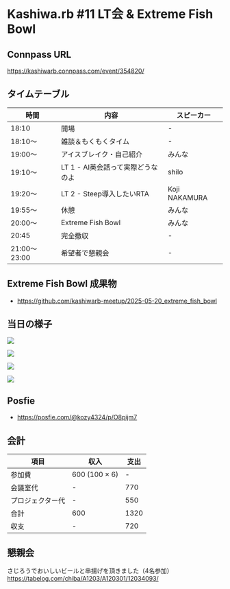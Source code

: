 # Kashiwa.rb #11 LT会 & Extreme Fish Bowl

## Connpass URL

https://kashiwarb.connpass.com/event/354820/

## タイムテーブル

| 時間 | 内容 | スピーカー |
| --- | --- | --- |
| 18:10 | 開場 | - |
| 18:10〜 | 雑談＆もくもくタイム | - |
| 19:00〜 | アイスブレイク・自己紹介 | みんな |
| 19:10〜 | LT 1 - AI英会話って実際どうなのよ | shilo |
| 19:20〜 | LT 2 - Steep導入したいRTA | Koji NAKAMURA |
| 19:55〜 | 休憩 | みんな |
| 20:00〜 | Extreme Fish Bowl | みんな |
| 20:45 | 完全撤収 | - |
| 21:00〜23:00	| 希望者で懇親会 | - |

## Extreme Fish Bowl 成果物

- https://github.com/kashiwarb-meetup/2025-05-20_extreme_fish_bowl

## 当日の様子

![](./photos/2025-05-20_001.jpg)

![](./photos/2025-05-20_002.jpg)

![](./photos/2025-05-20_003.jpg)

![](./photos/2025-05-20_004.jpg)

## Posfie

- https://posfie.com/@kozy4324/p/O8pijm7

## 会計

| 項目 | 収入 | 支出 |
| --- | --- | --- |
| 参加費 | 600 (100 × 6) | - |
| 会議室代 | - | 770 |
| プロジェクター代 | - | 550 |
| 合計 | 600 | 1320 |
| 収支 | - | 720 |

## 懇親会

さじろうでおいしいビールと串揚げを頂きました（4名参加）
https://tabelog.com/chiba/A1203/A120301/12034093/
